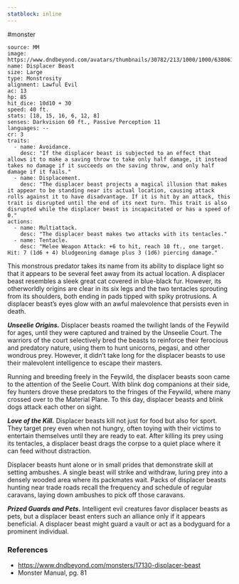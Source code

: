 ```yaml
---
statblock: inline
---
```

 #monster 

```statblock
source: MM
image: https://www.dndbeyond.com/avatars/thumbnails/30782/213/1000/1000/638061954801799592.png
name: Displacer Beast
size: Large
type: Monstrosity
alignment: Lawful Evil
ac: 13
hp: 85
hit_dice: 10d10 + 30
speed: 40 ft.
stats: [18, 15, 16, 6, 12, 8]
senses: Darkvision 60 ft., Passive Perception 11
languages: --
cr: 3
traits:
  - name: Avoidance.
    desc: "If the displacer beast is subjected to an effect that allows it to make a saving throw to take only half damage, it instead takes no damage if it succeeds on the saving throw, and only half damage if it fails."
  - name: Displacement.
    desc: "The displacer beast projects a magical illusion that makes it appear to be standing near its actual location, causing attack rolls against it to have disadvantage. If it is hit by an attack, this trait is disrupted until the end of its next turn. This trait is also disrupted while the displacer beast is incapacitated or has a speed of 0."
actions:
  - name: Multiattack.
    desc: "The displacer beast makes two attacks with its tentacles."
  - name: Tentacle.
    desc: "Melee Weapon Attack: +6 to hit, reach 10 ft., one target. Hit: 7 (1d6 + 4) bludgeoning damage plus 3 (1d6) piercing damage."
```

This monstrous predator takes its name from its ability to displace light so that it appears to be several feet away from its actual location. A displacer beast resembles a sleek great cat covered in blue-black fur. However, its otherworldly origins are clear in its six legs and the two tentacles sprouting from its shoulders, both ending in pads tipped with spiky protrusions. A displacer beast’s eyes glow with an awful malevolence that persists even in death.

_**Unseelie Origins.**_ Displacer beasts roamed the twilight lands of the Feywild for ages, until they were captured and trained by the Unseelie Court. The warriors of the court selectively bred the beasts to reinforce their ferocious and predatory nature, using them to hunt unicorns, pegasi, and other wondrous prey. However, it didn’t take long for the displacer beasts to use their malevolent intelligence to escape their masters.

Running and breeding freely in the Feywild, the displacer beasts soon came to the attention of the Seelie Court. With blink dog companions at their side, fey hunters drove these predators to the fringes of the Feywild, where many crossed over to the Material Plane. To this day, displacer beasts and blink dogs attack each other on sight.

_**Love of the Kill.**_ Displacer beasts kill not just for food but also for sport. They target prey even when not hungry, often toying with their victims to entertain themselves until they are ready to eat. After killing its prey using its tentacles, a displacer beast drags the corpse to a quiet place where it can feed without distraction.

Displacer beasts hunt alone or in small prides that demonstrate skill at setting ambushes. A single beast will strike and withdraw, luring prey into a densely wooded area where its packmates wait. Packs of displacer beasts hunting near trade roads recall the frequency and schedule of regular caravans, laying down ambushes to pick off those caravans.

_**Prized Guards and Pets.**_ Intelligent evil creatures favor displacer beasts as pets, but a displacer beast enters such an alliance only if it appears beneficial. A displacer beast might guard a vault or act as a bodyguard for a prominent individual.

### References

* https://www.dndbeyond.com/monsters/17130-displacer-beast
* Monster Manual, pg. 81
